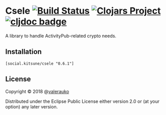 # Csele [![Build Status](https://github.com/valerauko/csele/actions/workflows/tests.yaml/badge.svg?event=push)](https://github.com/valerauko/csele/actions) [![Clojars Project](https://img.shields.io/clojars/v/social.kitsune/csele.svg)](https://clojars.org/social.kitsune/csele) [![cljdoc badge](https://cljdoc.org/badge/social.kitsune/csele)](https://cljdoc.org/d/social.kitsune/csele)

A library to handle ActivityPub-related crypto needs.

## Installation

```
[social.kitsune/csele "0.6.1"]
```

## License

Copyright © 2018 @[valerauko](https://github.com/valerauko)

Distributed under the Eclipse Public License either version 2.0 or (at your option) any later version.
